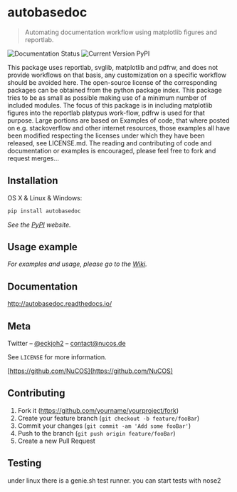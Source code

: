 # autobasedoc
> Automating documentation workflow using matplotlib figures and reportlab.

![Documentation Status](https://readthedocs.org/projects/autobasedoc/badge/?version=latest)
![Current Version PyPI](https://img.shields.io/pypi/v/autobasedoc.svg)

This package uses reportlab, svglib, matplotlib and pdfrw, and does not provide workflows on that basis, any customization on a specific workflow should be avoided here.
The open-source license of the corresponding packages can be obtained from the python package index.
This package tries to be as small as possible making use of a minimum number of included modules.
The focus of this package is in including matplotlib figures into the reportlab platypus work-flow, pdfrw is used for that purpose.
Large portions are based on Examples of code, that where posted on e.g. stackoverflow and other internet resources, those examples all have been modified respecting the licenses under which they have been released, see LICENSE.md.
The reading and contributing of code and documentation or examples is encouraged, please feel free to fork and request merges...

## Installation

OS X & Linux & Windows:

```sh
pip install autobasedoc
```

_See the [PyPI][pypi] website._

## Usage example

_For examples and usage, please go to the [Wiki][wiki]._

## Documentation

http://autobasedoc.readthedocs.io/

## Meta

Twitter – [@eckjoh2](https://twitter.com/eckjoh2) – contact@nucos.de

See ``LICENSE`` for more information.

[https://github.com/NuCOS](https://github.com/NuCOS)

## Contributing

1. Fork it (<https://github.com/yourname/yourproject/fork>)
2. Create your feature branch (`git checkout -b feature/fooBar`)
3. Commit your changes (`git commit -am 'Add some fooBar'`)
4. Push to the branch (`git push origin feature/fooBar`)
5. Create a new Pull Request

## Testing

under linux there is a genie.sh test runner.
you can start tests with nose2

<!-- Markdown link & img dfn's -->
[wiki]: https://github.com/NuCOS/autobasedoc/wiki
[pypi]: https://pypi.org/project/autobasedoc/
